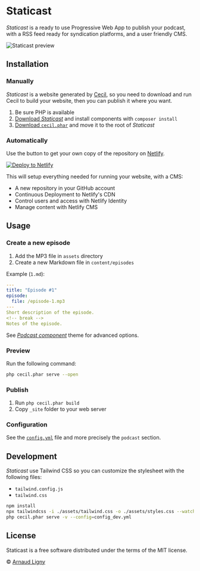# Staticast

_Staticast_ is a ready to use Progressive Web App to publish your podcast, with a RSS feed ready for syndication platforms, and a user friendly CMS.

![Staticast preview](https://user-images.githubusercontent.com/80580/149333769-55261685-130f-4585-9ee6-e237cda3274f.png)

## Installation

### Manually

_Staticast_ is a website generated by [Cecil](https://cecil.app), so you need to download and run Cecil to build your website, then you can publish it where you want.

1. Be sure PHP is available
2. [Download _Staticast_](https://github.com/Cecilapp/staticast/archive/master.zip) and install components with `composer install`
3. [Download `cecil.phar`](https://github.com/Cecilapp/Cecil/releases/latest/download/cecil.phar) and move it to the root of _Staticast_

### Automatically

Use the button to get your own copy of the repository on [Netlify](https://www.netlify.com).

[![Deploy to Netlify](https://www.netlify.com/img/deploy/button.svg)](https://app.netlify.com/start/deploy?repository=https://github.com/Cecilapp/staticast&stack=cms)

This will setup everything needed for running your website, with a CMS:

- A new repository in your GitHub account
- Continuous Deployment to Netlify's CDN
- Control users and access with Netlify Identity
- Manage content with Netlify CMS

## Usage

### Create a new episode

1. Add the MP3 file in `assets` directory
2. Create a new Markdown file in `content/episodes`

Example (`1.md`):

```yaml
---
title: "Episode #1"
episode:
  file: /episode-1.mp3
---
Short description of the episode.
<!-- break -->
Notes of the episode.
```

See _[Podcast component](https://github.com/Cecilapp/theme-podcast#usage)_ theme for advanced options.

### Preview

Run the following command:

```bash
php cecil.phar serve --open
```

### Publish

1. Run `php cecil.phar build`
2. Copy `_site` folder to your web server

### Configuration

See the [`config.yml`](https://github.com/Cecilapp/staticast/blob/master/config.yml) file and more precisely the `podcast` section.

## Development

_Staticast_ use Tailwind CSS so you can customize the stylesheet with the following files:

- `tailwind.config.js`
- `tailwind.css`

```bash
npm install
npx tailwindcss -i ./assets/tailwind.css -o ./assets/styles.css --watch
php cecil.phar serve -v --config=config_dev.yml
```

## License

Staticast is a free software distributed under the terms of the MIT license.

© [Arnaud Ligny](https://arnaudligny.fr)
